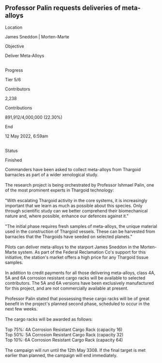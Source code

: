 ## Professor Palin requests deliveries of meta-alloys

Location

James Sneddon \| Morten-Marte

Objective

Deliver Meta-Alloys

\
Progress

Tier 5/6

Contributors

2,238

Contributions

891,912/4,000,000 (22.30%)

End

12 May 2022, 6:59am

\
Status

Finished

Commanders have been asked to collect meta-alloys from Thargoid
barnacles as part of a wider xenological study.\
\
The research project is being orchestrated by Professor Ishmael Palin,
one of the most prominent experts in Thargoid technology:\
\
\"With escalating Thargoid activity in the core systems, it is
increasingly important that we learn as much as possible about this
species. Only through scientific study can we better comprehend their
biomechanical nature and, where possible, enhance our defences against
it.\"\
\
\"The initial phase requires fresh samples of meta-alloys, the unique
material used in the construction of Thargoid vessels. These can be
harvested from barnacles that the Thargoids have seeded on selected
planets.\"\
\
Pilots can deliver meta-alloys to the starport James Sneddon in the
Morten-Marte system. As part of the Federal Reclamation Co\'s support
for this initiative, the station\'s market offers a high price for any
Thargoid tissue samples.\
\
In addition to credit payments for all those delivering meta-alloys,
class 4A, 5A and 6A corrosion resistant cargo racks will be available to
selected contributors. The 5A and 6A versions have been exclusively
manufactured for this project, and are not commercially available at
present.\
\
Professor Palin stated that possessing these cargo racks will be of
great benefit in the project\'s planned second phase, scheduled to occur
in the next few weeks.\
\
The cargo racks will be awarded as follows:\
\
Top 75%: 4A Corrosion Resistant Cargo Rack (capacity 16)\
Top 50%: 5A Corrosion Resistant Cargo Rack (capacity 32)\
Top 10%: 6A Corrosion Resistant Cargo Rack (capacity 64)\
\
The campaign will run until the 12th May 3308. If the final target is
met earlier than planned, the campaign will end immediately.
